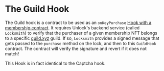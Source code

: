 # The Guild Hook

The Guild hook is a contract to be used as an `onKeyPurchase` [Hook with a membership contract](https://docs.unlock-protocol.com/core-protocol/public-lock/hooks). It requires Unlock's backend service (called `Locksmith`) to verify that the purchaser of a given membership NFT belongs to a specific [guild.xyz](https://guild.xyz/) guild. If so, `Locksmith` provides a signed message that gets passed to the `purchase` method on the lock, and then to this `GuildHook` contract. The contract will verify the signature and revert if it does not match!

This Hook is in fact identical to the Captcha hook.
